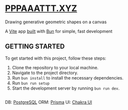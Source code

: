 # [PPPAAATTT.XYZ](https://github.com/goodeats/pppaaattt.xyz)

Drawing generative geometric shapes on a canvas

A [Vite](https://vitejs.dev/) app [built](https://bun.sh/guides/ecosystem/vite) with [Bun](https://bun.sh/) for simple, fast development

## GETTING STARTED

To get started with this project, follow these steps:

1. Clone the repository to your local machine.
2. Navigate to the project directory.
3. Run `bun install` to install the necessary dependencies.
4. Run `bun run setup`
5. Start the development server by running `bun run dev`.

##

DB: [PostgreSQL](https://www.postgresql.org/)
ORM: [Prisma](https://www.prisma.io/)
UI: [Chakra UI](https://chakra-ui.com/)
